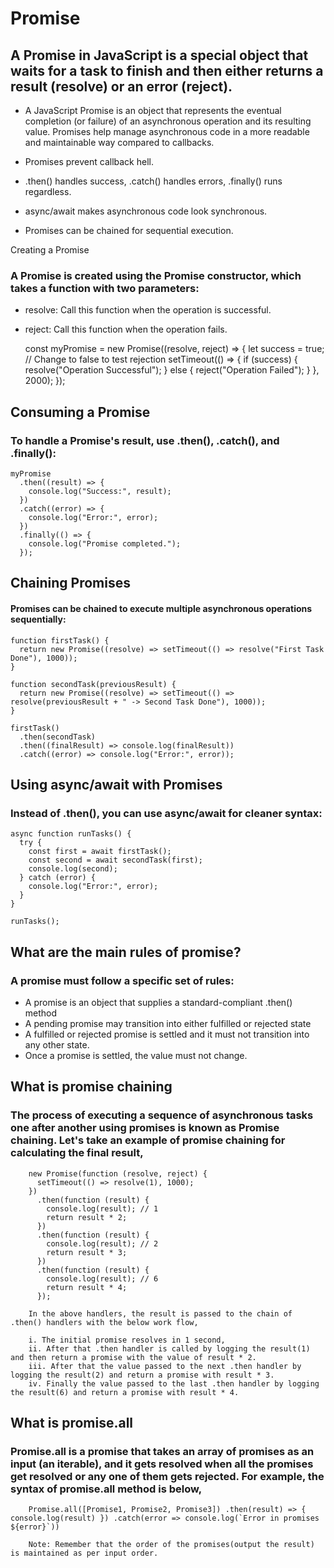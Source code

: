 # Promise
## A Promise in JavaScript is a special object that waits for a task to finish and then either returns a result (resolve) or an error (reject).
+ A JavaScript Promise is an object that represents the eventual completion (or failure) of an asynchronous operation and its resulting value. Promises help manage asynchronous code in a more readable and maintainable way compared to callbacks.

+ Promises prevent callback hell.
+ .then() handles success, .catch() handles errors, .finally() runs regardless.
+ async/await makes asynchronous code look synchronous.
+ Promises can be chained for sequential execution.

Creating a Promise
### A Promise is created using the Promise constructor, which takes a function with two parameters:
+ resolve: Call this function when the operation is successful.
+ reject: Call this function when the operation fails. 


    const myPromise = new Promise((resolve, reject) => {
      let success = true; // Change to false to test rejection
      setTimeout(() => {
        if (success) {
          resolve("Operation Successful");
        } else {
          reject("Operation Failed");
        }
      }, 2000);
    });

## Consuming a Promise

### To handle a Promise's result, use .then(), .catch(), and .finally():

    myPromise
      .then((result) => {
        console.log("Success:", result);
      })
      .catch((error) => {
        console.log("Error:", error);
      })
      .finally(() => {
        console.log("Promise completed.");
      });

## Chaining Promises

#### Promises can be chained to execute multiple asynchronous operations sequentially:

    function firstTask() {
      return new Promise((resolve) => setTimeout(() => resolve("First Task Done"), 1000));
    }
    
    function secondTask(previousResult) {
      return new Promise((resolve) => setTimeout(() => resolve(previousResult + " -> Second Task Done"), 1000));
    }
    
    firstTask()
      .then(secondTask)
      .then((finalResult) => console.log(finalResult))
      .catch((error) => console.log("Error:", error));

## Using async/await with Promises

### Instead of .then(), you can use async/await for cleaner syntax:

    async function runTasks() {
      try {
        const first = await firstTask();
        const second = await secondTask(first);
        console.log(second);
      } catch (error) {
        console.log("Error:", error);
      }
    }
    
    runTasks();
    
## What are the main rules of promise?

### A promise must follow a specific set of rules:

+ A promise is an object that supplies a standard-compliant .then() method
+ A pending promise may transition into either fulfilled or rejected state
+ A fulfilled or rejected promise is settled and it must not transition into any other state.
+ Once a promise is settled, the value must not change.

## What is promise chaining

### The process of executing a sequence of asynchronous tasks one after another using promises is known as Promise chaining. Let's take an example of promise chaining for calculating the final result,

        new Promise(function (resolve, reject) {
          setTimeout(() => resolve(1), 1000);
        })
          .then(function (result) {
            console.log(result); // 1
            return result * 2;
          })
          .then(function (result) {
            console.log(result); // 2
            return result * 3;
          })
          .then(function (result) {
            console.log(result); // 6
            return result * 4;
          });
        
        In the above handlers, the result is passed to the chain of .then() handlers with the below work flow,
        
        i. The initial promise resolves in 1 second,
        ii. After that .then handler is called by logging the result(1) and then return a promise with the value of result * 2.
        iii. After that the value passed to the next .then handler by logging the result(2) and return a promise with result * 3.
        iv. Finally the value passed to the last .then handler by logging the result(6) and return a promise with result * 4.

## What is promise.all

### Promise.all is a promise that takes an array of promises as an input (an iterable), and it gets resolved when all the promises get resolved or any one of them gets rejected. For example, the syntax of promise.all method is below,

        Promise.all([Promise1, Promise2, Promise3]) .then(result) => {   console.log(result) }) .catch(error => console.log(`Error in promises ${error}`))
        
        Note: Remember that the order of the promises(output the result) is maintained as per input order.

